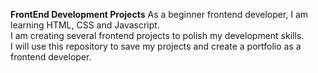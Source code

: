 **FrontEnd Development Projects**
As a beginner frontend developer, I am learning HTML, CSS and Javascript.  
I am creating several frontend projects to polish my development skills.  
I will use this repository to save my projects and create a portfolio as a frontend developer.  
